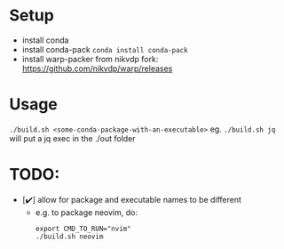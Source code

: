 # Setup
- install conda
- install conda-pack `conda install conda-pack`
- install warp-packer from nikvdp fork: https://github.com/nikvdp/warp/releases


# Usage
`./build.sh <some-conda-package-with-an-executable>`
 eg. `./build.sh jq`
will put a jq exec in the ./out folder

# TODO:
- [✔️] allow for package and executable  names to be different
    - e.g. to package neovim, do:
      ```
      export CMD_TO_RUN="nvim"
      ./build.sh neovim
      ```

